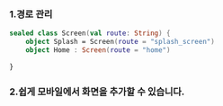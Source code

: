 ### 1.경로 관리

```kotlin
sealed class Screen(val route: String) {
	object Splash = Screen(route = "splash_screen")
	object Home : Screen(route = "home")
	
}
```


### 2.쉽게 모바일에서 화면을 추가할 수 있습니다.
